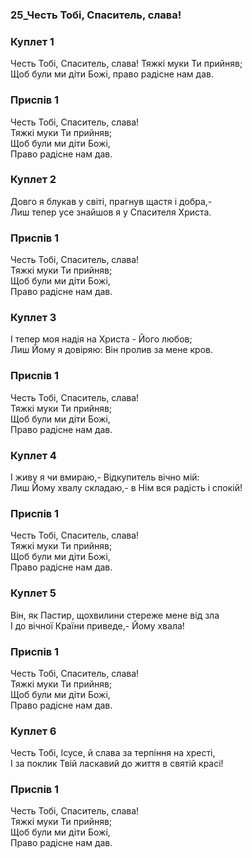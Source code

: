### 25_Честь Тобі, Спаситель, слава!
### Куплет 1
Честь Тобі, Спаситель, слава! Тяжкі муки Ти прийняв; <br/>Щоб були ми діти Божі, право радісне нам дав.
### Приспів 1
Честь Тобі, Спаситель, слава! <br/>Тяжкі муки Ти прийняв;<br/>Щоб були ми діти Божі, <br/>Право радісне нам дав.
### Куплет 2
Довго я блукав у світі, прагнув щастя і добра,-<br/>Лиш тепер усе знайшов я у Спасителя Христа.
### Приспів 1
Честь Тобі, Спаситель, слава! <br/>Тяжкі муки Ти прийняв;<br/>Щоб були ми діти Божі, <br/>Право радісне нам дав.
### Куплет 3
І тепер моя надія на Христа - Його любов; <br/>Лиш Йому я довіряю: Він пролив за мене кров.
### Приспів 1
Честь Тобі, Спаситель, слава! <br/>Тяжкі муки Ти прийняв;<br/>Щоб були ми діти Божі, <br/>Право радісне нам дав.
### Куплет 4
І живу я чи вмираю,- Відкупитель вічно мій: <br/>Лиш Йому хвалу складаю,- в Нім вся радість і спокій!
### Приспів 1
Честь Тобі, Спаситель, слава! <br/>Тяжкі муки Ти прийняв;<br/>Щоб були ми діти Божі, <br/>Право радісне нам дав.
### Куплет 5
Він, як Пастир, щохвилини стереже мене від зла <br/>І до вічної Країни приведе,- Йому хвала!
### Приспів 1
Честь Тобі, Спаситель, слава! <br/>Тяжкі муки Ти прийняв;<br/>Щоб були ми діти Божі, <br/>Право радісне нам дав.
### Куплет 6
Честь Тобі, Ісусе, й слава за терпіння на хресті, <br/>І за поклик Твій ласкавий до життя в святій красі!
### Приспів 1
Честь Тобі, Спаситель, слава! <br/>Тяжкі муки Ти прийняв;<br/>Щоб були ми діти Божі, <br/>Право радісне нам дав.
